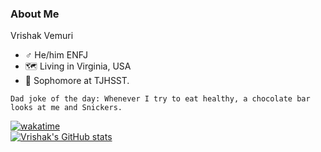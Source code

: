 ### About Me

Vrishak Vemuri 
- ♂️ He/him ENFJ
- 🗺️ Living in Virginia, USA
- 📓 Sophomore at TJHSST.



```
Dad joke of the day: Whenever I try to eat healthy, a chocolate bar looks at me and Snickers.
```
[![wakatime](https://wakatime.com/badge/user/f50c2eed-58dc-4111-9ea8-620b41bd44f8.svg)](https://wakatime.com/@f50c2eed-58dc-4111-9ea8-620b41bd44f8) <br/>
[![Vrishak's GitHub stats](https://github-readme-stats.vercel.app/api?username=FluffyCube9343)](https://github.com/FluffyCube9343/github-readme-stats) <br/>
